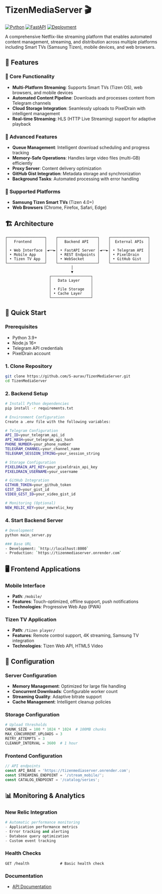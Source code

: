 # TizenMediaServer 🎬

[![Python](https://img.shields.io/badge/Python-3.9+-blue.svg)](https://www.python.org/)
[![FastAPI](https://img.shields.io/badge/FastAPI-0.100+-green.svg)](https://fastapi.tiangolo.com/)
[![Deployment](https://img.shields.io/badge/Deployment-Render-purple.svg)](https://render.com/)

A comprehensive Netflix-like streaming platform that enables automated content management, streaming, and distribution across multiple platforms including Smart TVs (Samsung Tizen), mobile devices, and web browsers.

## 🌟 Features

### 🎯 Core Functionality
- **Multi-Platform Streaming**: Supports Smart TVs (Tizen OS), web browsers, and mobile devices
- **Automated Content Pipeline**: Downloads and processes content from Telegram channels
- **Cloud Storage Integration**: Seamlessly uploads to PixelDrain with intelligent management
- **Real-time Streaming**: HLS (HTTP Live Streaming) support for adaptive playback

### 🔧 Advanced Features
- **Queue Management**: Intelligent download scheduling and progress tracking
- **Memory-Safe Operations**: Handles large video files (multi-GB) efficiently
- **Proxy Server**: Content delivery optimization
- **GitHub Gist Integration**: Metadata storage and synchronization
- **Background Tasks**: Automated processing with error handling

### 📱 Supported Platforms
- **Samsung Tizen Smart TVs** (Tizen 4.0+)
- **Web Browsers** (Chrome, Firefox, Safari, Edge)

## 🏗️ Architecture

```
┌─────────────────┐    ┌──────────────────┐    ┌─────────────────┐
│   Frontend      │    │   Backend API    │    │  External APIs  │
│                 │    │                  │    │                 │
│ • Web Interface │◄──►│ • FastAPI Server │◄──►│ • Telegram API  │
│ • Mobile App    │    │ • REST Endpoints │    │ • PixelDrain    │
│ • Tizen TV App  │    │ • WebSocket      │    │ • GitHub Gist   │
└─────────────────┘    └──────────────────┘    └─────────────────┘
                              │
                              ▼
                    ┌──────────────────┐
                    │   Data Layer     │
                    │                  │
                    │ • File Storage   │
                    │ • Cache Layer    │
                    └──────────────────┘
```

## 🚀 Quick Start

### Prerequisites
- Python 3.9+
- Node.js 16+
- Telegram API credentials
- PixelDrain account

### 1. Clone Repository
```bash
git clone https://github.com/S-aurav/TizenMediaServer.git
cd TizenMediaServer
```

### 2. Backend Setup
```bash
# Install Python dependencies
pip install -r requirements.txt

# Environment Configuration
Create a .env file with the following variables:

# Telegram Configuration
API_ID=your_telegram_api_id
API_HASH=your_telegram_api_hash
PHONE_NUMBER=your_phone_number
TELEGRAM_CHANNEL=your_channel_name
TELEGRAM_SESSION_STRING=your_session_string

# Storage Configuration
PIXELDRAIN_API_KEY=your_pixeldrain_api_key
PIXELDRAIN_USERNAME=your_username

# GitHub Integration
GITHUB_TOKEN=your_github_token
GIST_ID=your_gist_id
VIDEO_GIST_ID=your_video_gist_id

# Monitoring (Optional)
NEW_RELIC_KEY=your_newrelic_key
```

### 4. Start Backend Server
```bash
# Development
python main_server.py

### Base URL
- Development: `http://localhost:8000`
- Production: `https://tizenmediaserver.onrender.com`

```

## 🖥️ Frontend Applications

### Mobile Interface
- **Path**: `/mobile/`
- **Features**: Touch-optimized, offline support, push notifications
- **Technologies**: Progressive Web App (PWA)

### Tizen TV Application
- **Path**: `/tizen player/`
- **Features**: Remote control support, 4K streaming, Samsung TV integration
- **Technologies**: Tizen Web API, HTML5 Video



## 🔧 Configuration

### Server Configuration
- **Memory Management**: Optimized for large file handling
- **Concurrent Downloads**: Configurable worker count
- **Streaming Quality**: Adaptive bitrate support
- **Cache Management**: Intelligent cleanup policies

### Storage Configuration
```python
# Upload thresholds
CHUNK_SIZE = 100 * 1024 * 1024  # 100MB chunks
MAX_CONCURRENT_UPLOADS = 3
RETRY_ATTEMPTS = 3
CLEANUP_INTERVAL = 3600  # 1 hour
```

### Frontend Configuration
```javascript
// API endpoints
const API_BASE = 'https://tizenmediaserver.onrender.com';
const STREAMING_ENDPOINT = '/stream_mobile/';
const CATALOG_ENDPOINT = '/catalog/series';
```


## 📊 Monitoring & Analytics

### New Relic Integration
```python
# Automatic performance monitoring
- Application performance metrics
- Error tracking and alerting
- Database query optimization
- Custom event tracking
```

### Health Checks
```http
GET /health              # Basic health check
```

### Documentation
- [API Documentation](http://172.188.40.236:8000/docs)

